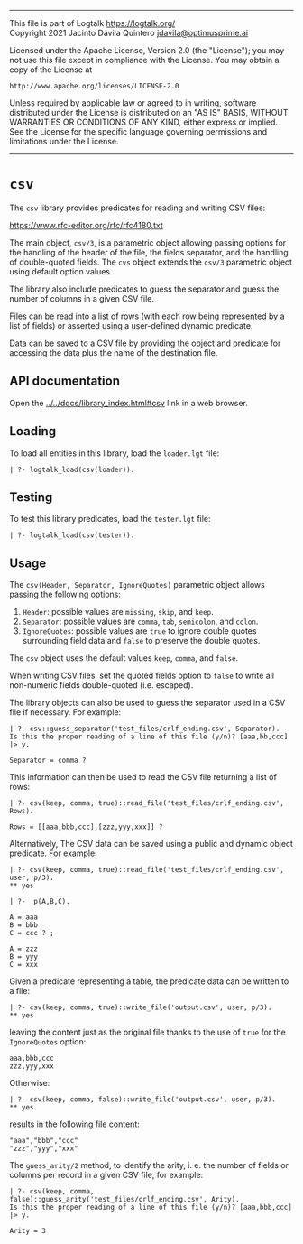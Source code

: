 ________________________________________________________________________

This file is part of Logtalk <https://logtalk.org/>  
Copyright 2021 Jacinto Dávila Quintero <jdavila@optimusprime.ai>

Licensed under the Apache License, Version 2.0 (the "License");
you may not use this file except in compliance with the License.
You may obtain a copy of the License at

    http://www.apache.org/licenses/LICENSE-2.0

Unless required by applicable law or agreed to in writing, software
distributed under the License is distributed on an "AS IS" BASIS,
WITHOUT WARRANTIES OR CONDITIONS OF ANY KIND, either express or implied.
See the License for the specific language governing permissions and
limitations under the License.
________________________________________________________________________


`csv`
=====

The `csv` library provides predicates for reading and writing CSV files:

https://www.rfc-editor.org/rfc/rfc4180.txt

The main object, `csv/3`, is a parametric object allowing passing options
for the handling of the header of the file, the fields separator, and the
handling of double-quoted fields. The `cvs` object extends the `csv/3`
parametric object using default option values.

The library also include predicates to guess the separator and guess the
number of columns in a given CSV file.

Files can be read into a list of rows (with each row being represented by
a list of fields) or asserted using a user-defined dynamic predicate.

Data can be saved to a CSV file by providing the object and predicate for
accessing the data plus the name of the destination file.


API documentation
-----------------

Open the [../../docs/library_index.html#csv](../../docs/library_index.html#csv)
link in a web browser.


Loading
-------

To load all entities in this library, load the `loader.lgt` file:

	| ?- logtalk_load(csv(loader)).


Testing
-------

To test this library predicates, load the `tester.lgt` file:

	| ?- logtalk_load(csv(tester)).


Usage
-----

The `csv(Header, Separator, IgnoreQuotes)` parametric object allows
passing the following options:

1. `Header`: possible values are `missing`, `skip`, and `keep`.
2. `Separator`: possible values are `comma`, `tab`, `semicolon`, and `colon`.
3. `IgnoreQuotes`: possible values are `true` to ignore double quotes
surrounding field data and `false` to preserve the double quotes.

The `csv` object uses the default values `keep`, `comma`, and `false`.

When writing CSV files, set the quoted fields option to `false` to
write all non-numeric fields double-quoted (i.e. escaped).

The library objects can also be used to guess the separator used in a CSV
file if necessary. For example:

	| ?- csv::guess_separator('test_files/crlf_ending.csv', Separator).
	Is this the proper reading of a line of this file (y/n)? [aaa,bb,ccc]
	|> y.

	Separator = comma ?

This information can then be used to read the CSV file returning a list
of rows:

	| ?- csv(keep, comma, true)::read_file('test_files/crlf_ending.csv', Rows).

	Rows = [[aaa,bbb,ccc],[zzz,yyy,xxx]] ?

Alternatively, The CSV data can be saved using a public and dynamic object
predicate. For example:

	| ?- csv(keep, comma, true)::read_file('test_files/crlf_ending.csv', user, p/3).
	** yes

	| ?-  p(A,B,C).

	A = aaa
	B = bbb
	C = ccc ? ;

	A = zzz
	B = yyy
	C = xxx

Given a predicate representing a table, the predicate data can be written to
a file:

	| ?- csv(keep, comma, true)::write_file('output.csv', user, p/3).
	** yes

leaving the content just as the original file thanks to the use of `true` for the
`IgnoreQuotes` option:

	aaa,bbb,ccc
	zzz,yyy,xxx

Otherwise:

	| ?- csv(keep, comma, false)::write_file('output.csv', user, p/3).
	** yes

results in the following file content:

	"aaa","bbb","ccc"
	"zzz","yyy","xxx"

The `guess_arity/2` method, to identify the arity, i. e. the number of fields
or columns per record in a given CSV file, for example:

	| ?- csv(keep, comma, false)::guess_arity('test_files/crlf_ending.csv', Arity).
	Is this the proper reading of a line of this file (y/n)? [aaa,bbb,ccc]
	|> y.

	Arity = 3
